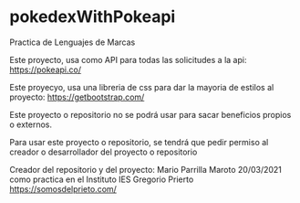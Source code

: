 # pokedexWithPokeapi
Practica de Lenguajes de Marcas

Este proyecto, usa como API para todas las solicitudes a la api: https://pokeapi.co/

Este proyecyo, usa una libreria de css para dar la mayoria de estilos al proyecto: https://getbootstrap.com/

Este proyecto o repositorio no se podrá usar para sacar beneficios propios o externos.

Para usar este proyecto o repositorio, se tendrá que pedir permiso al creador o desarrollador del proyecto o repositorio

Creador del repositorio y del proyecto: Mario Parrilla Maroto 20/03/2021 como practica en el Instituto IES Gregorio Prierto https://somosdelprieto.com/
